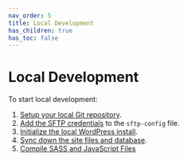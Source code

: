 ```yaml
---
nav_order: 5
title: Local Development
has_children: true
has_toc: false
---
```

# Local Development
To start local development:

1. [Setup your local Git repository](clone-git).
1. [Add the SFTP credentials](sftp-config) to the `sftp-config` file.
1. [Initialize the local WordPress install](start-wordpress).
1. [Sync down the site files and database](sync).
1. [Compile SASS and JavaScript Files](css-javascript)
